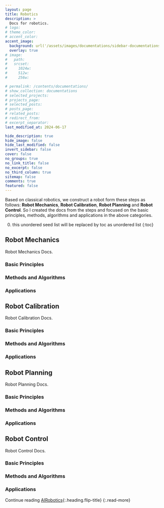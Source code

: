 ```yaml
---
layout: page
title: Robotics
description: >
  Docs for robotics.
# logo:
# theme_color:
# accent_color:
accent_image:
  background: url('/assets/images/documentations/sidebar-documentations.jpg') center/cover
  overlay: true
# image:
#   path:
#   srcset:
#     1024w:
#     512w:
#     256w:

# permalink: /contents/documentations/
# show_collection: documentations
# selected_projects:
# projects_page:
# selected_posts:
# posts_page:
# related_posts:
# redirect_from:
# excerpt_separator:
last_modified_at: 2024-06-17

hide_description: true
hide_image: false
hide_last_modified: false
invert_sidebar: false
cover: false
no_groups: true
no_link_title: false
no_excerpt: false
no_third_column: true
sitemap: false
comments: true
featured: false
---
```


Based on classical robotics, we construct a robot form these steps as follows: **Robot Mechanics**, **Robot Calibration**, **Robot Planning** and **Robot Control**. So I created the docs from the steps and focused on the basic principles, methods, algorithms and applications in the above categories. 

0. this unordered seed list will be replaced by toc as unordered list
{:toc}

## Robot Mechanics
Robot Mechanics Docs.

### Basic Principles
### Methods and Algorithms
### Applications

## Robot Calibration
Robot Calibration Docs.

### Basic Principles
### Methods and Algorithms
### Applications

## Robot Planning
Robot Planning Docs.

### Basic Principles
### Methods and Algorithms
### Applications

## Robot Control
Robot Control Docs.

### Basic Principles
### Methods and Algorithms
### Applications

Continue reading [AIRobotics](AIRobotics.md){:.heading.flip-title}
{:.read-more}
